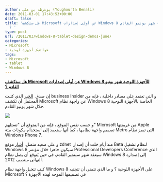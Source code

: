 ```yaml
---
author: يوغرطة بن علي (Youghourta Benali)
date: 2011-03-01 17:43:53+00:00
draft: false
title: 'هل ستكشف Microsoft عن أولى إصدارات Windows 8 للأجهزة اللوحية شهر يونيو القادم
  ؟ '
type: post
url: /2011/03/windows-8-tablet-design-demos-june/
categories:
- Microsoft
- هواتف/ أجهزة لوحية
tags:
- Microsoft
- tablet
- Windows 8
---
```


[**هل ستكشف Microsoft عن أولى إصدارات Windows 8 للأجهزة اللوحية شهر يونيو القادم ؟**](http://www.it-scoop.com/2011/03/windows-8-tabl…ign-demos-june/)




إن صدق  [الخبر](http://www.businessinsider.com/microsoft-wants-to-show-windows-for-tablets-by-june-2011-2) الذي كتبت business Insider و التي تعتمد على مصادر داخلية ، فإنه من المحتمل أن تكشف Microsoft عن واجهة نظام Windows 8 الخاصة بالأجهزة اللوحية خلال شهر يونيو القادم.




[![](http://static2.businessinsider.com/image/4b4643b40000000000319f0c/steve-ballmer.jpg )
](http://www.it-scoop.com/2011/03/windows-8-tabl…ign-demos-june/)




و حسب نفس الموقع ، فإنه من المتوقع أن "تستلهم" Microsoft من غريمتها Apple تصميم واجهة نظامها ، كما أنها ستعمد إلى استخدام مكونات بيئة Metro التي تميز نظام Windows Phone 7.


و على صعيد متصل، [أشار](http://www.zdnet.com/blog/microsoft/windows-8-roadmap-a-picture-is-worth-a-thousand-build-numbers/8747) موقع zdnet  منذ أيام خلت أن إصدار Beta لنظام تشغيل Windows 8 سيكون جاهزا خلال مؤتمر Professional Developers Conference الذي سيعقد شهر سبتمبر القادم، في حين يُتوقع أن يصل نظام Windows 8 إلى إصداره النهائي منتصف 2012.

كيف تتخيل واجهة نظام Windows 8 على الأجهزة اللوحية ؟ و ما الذي تتمنى أن تتجنبه Microsoft في تصميمها الموجه لهذه الأجهزة ؟




